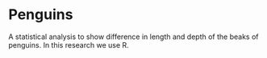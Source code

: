 # Penguins
A statistical analysis to show difference in length and depth of the beaks of penguins. In this research we use R.
